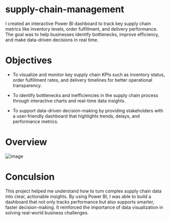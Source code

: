 # supply-chain-management
I created an interactive Power BI dashboard to track key supply chain metrics like inventory levels, order fulfillment, and delivery performance. The goal was to help businesses identify bottlenecks, improve efficiency, and make data-driven decisions in real time.

# Objectives 
* To visualize and monitor key supply chain KPIs such as inventory status, order fulfillment rates, and delivery timelines for better operational transparency.

* To identify bottlenecks and inefficiencies in the supply chain process through interactive charts and real-time data insights.

* To support data-driven decision-making by providing stakeholders with a user-friendly dashboard that highlights trends, delays, and performance metrics.

# Overview 
![image](https://github.com/user-attachments/assets/c3cea4d8-6451-47a2-9fb8-7a548a97b94b)

# Conculsion
This project helped me understand how to turn complex supply chain data into clear, actionable insights. By using Power BI, I was able to build a dashboard that not only tracks performance but also supports smarter, faster decision-making. It reinforced the importance of data visualization in solving real-world business challenges.
